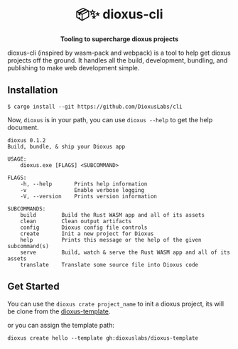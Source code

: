 <div align="center">
  <h1>📦✨  dioxus-cli </h1>
  <p><strong>Tooling to supercharge dioxus projects</strong></p>
</div>

dioxus-cli (inspired by wasm-pack and webpack) is a tool to help get dioxus projects off the ground. It handles all the build, development, bundling, and publishing to make web development simple.

## Installation

```
$ cargo install --git https://github.com/DioxusLabs/cli
```

Now, `dioxus` is in your path, you can use `dioxus --help` to get the help document.

```
dioxus 0.1.2
Build, bundle, & ship your Dioxus app

USAGE:
    dioxus.exe [FLAGS] <SUBCOMMAND>

FLAGS:
    -h, --help       Prints help information
    -v               Enable verbose logging
    -V, --version    Prints version information

SUBCOMMANDS:
    build        Build the Rust WASM app and all of its assets
    clean        Clean output artifacts
    config       Dioxus config file controls
    create       Init a new project for Dioxus
    help         Prints this message or the help of the given subcommand(s)
    serve        Build, watch & serve the Rust WASM app and all of its assets
    translate    Translate some source file into Dioxus code
```

## Get Started 

You can use the `dioxus crate project_name` to init a dioxus project, its will be clone from the [dioxus-template](https://github.com/DioxusLabs/dioxus-template).

or you can assign the template path:

```
dioxus create hello --template gh:dioxuslabs/dioxus-template
```
